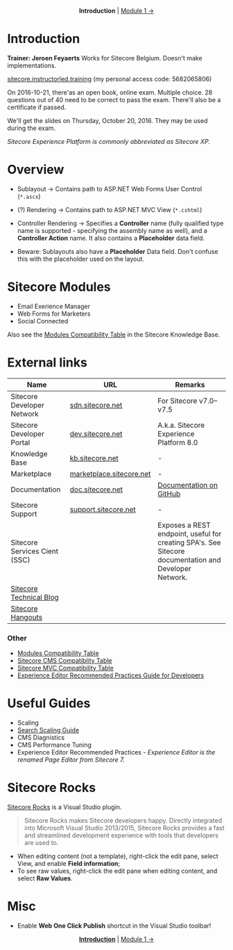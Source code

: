 ﻿<p align="center">
    <strong>Introduction</strong> | <a href="module-1.md">Module 1 →</a>
</p>

# Introduction

**Trainer: Jeroen Feyaerts** Works for Sitecore Belgium. Doesn't make implementations.

[sitecore.instructorled.training][1] (my personal access code: 5682065806)

On 2016-10-21, there'as an open book, online exam. Multiple choice. 28 questions out of 40 need to be correct to pass
the exam. There'll also be a certificate if passed.

We'll get the slides on Thursday, October 20, 2016. They may be used during the exam.

*Sitecore Experience Platform is commonly abbreviated as Sitecore XP.*

# Overview

* Sublayout -> Contains path to ASP.NET Web Forms User Control (`*.ascx`)
* (?) Rendering -> Contains path to ASP.NET MVC View (`*.cshtml`)
* Controller Rendering -> Specifies a **Controller** name (fully qualified type name is supported - specifying the
  assembly name as well), and a **Controller Action** name. It also contains a **Placeholder** data field.

* Beware: Sublayouts also have a **Placeholder** Data field. Don't confuse this with the placeholder used on the layout.

# Sitecore Modules

* Email Exerience Manager
* Web Forms for Marketers
* Social Connected

Also see the [Modules Compatibility Table][7] in the Sitecore Knowledge Base.

# External links

| Name                          | URL                           | Remarks                                 |
|-------------------------------|-------------------------------|-----------------------------------------|
| Sitecore Developer Network    | [sdn.sitecore.net][2]         | For Sitecore v7.0–v7.5                  |
| Sitecore Developer Portal     | [dev.sitecore.net][3]         | A.k.a. Sitecore Experience Platform 8.0 |   
| Knowledge Base                | [kb.sitecore.net][4]          | -                                       |
| Marketplace                   | [marketplace.sitecore.net][5] | -                                       |
| Documentation                 | [doc.sitecore.net][6]         | [Documentation on GitHub][7]            |
| Sitecore Support              | [support.sitecore.net][8]     | - |
| Sitecore Services Cient (SSC) |                               | Exposes a REST endpoint, useful for creating SPA's. See Sitecore documentation and Developer Network. |
| [Sitecore Technical Blog][12] |                               | |
| [Sitecore Hangouts][14]       |                               | |

### Other

* [Modules Compatibility Table][7]
* [Sitecore CMS Compatiblity Table][9]
* [Sitecore MVC Compatibility Table][10]
* [Experience Editor Recommended Practices Guide for Developers][15]

# Useful Guides

* Scaling
* [Search Scaling Guide][13]
* CMS Diagnistics
* CMS Performance Tuning
* Experience Editor Recommended Practices *- Experience Editor is the renamed Page Editor from Sitecore 7.*

# Sitecore Rocks

[Sitecore Rocks][11] is a Visual Studio plugin.

> Sitecore Rocks makes Sitecore developers happy. Directly integrated into Microsoft Visual Studio 2013/2015, Sitecore
> Rocks provides a fast and streamlined development experience with tools that developers are used to.

* When editing content (not a template), right-click the edit pane, select View, and enable **Field information**;
* To see raw values, right-click the edit pane when editing content, and select **Raw Values**.

# Misc

* Enable **Web One Click Publish** shortcut in the Visual Studio toolbar! 

[1]: https://sitecore.instructorled.training
[2]: https://sdn.sitecore.net
[3]: https://dev.sitecore.net
[4]: https://kb.sitecore.net
[5]: https://marketplace.sitecore.net
[6]: https://doc.sitecore.net
[7]: https://kb.sitecore.net/articles/541788
[8]: http://support.sitecore.net
[9]: https://kb.sitecore.net/articles/087164
[10]: https://kb.sitecore.net/articles/522918
[11]: https://visualstudiogallery.msdn.microsoft.com/44a26c88-83a7-46f6-903c-5c59bcd3d35b
[12]: http://www.sitecore.net/learn/blogs/technical-blogs.aspx
[13]: http://sdn.sitecore.net/Reference/Sitecore%207/Sitecore%20Search%20and%20CMS%20Scaling%20Guide.aspx
[14]: http://www.youtube.com/user/SitecorePM
[15]: http://sdn.sitecore.net/reference/sitecore%207/page%20editor%20recommended%20practices%20for%20developers.aspx

<p align="center">
    <strong><a href="#">Introduction</a></strong> | <a href="module-1.md">Module 1 →</a>
</p>
